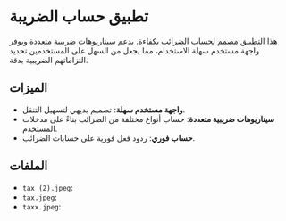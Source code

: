 # تطبيق حساب الضريبة

هذا التطبيق مصمم لحساب الضرائب بكفاءة. يدعم سيناريوهات ضريبية متعددة ويوفر واجهة مستخدم سهلة الاستخدام، مما يجعل من السهل على المستخدمين تحديد التزاماتهم الضريبية بدقة.

## الميزات
- **واجهة مستخدم سهلة**: تصميم بديهي لتسهيل التنقل.
- **سيناريوهات ضريبية متعددة**: حساب أنواع مختلفة من الضرائب بناءً على مدخلات المستخدم.
- **حساب فوري**: ردود فعل فورية على حسابات الضرائب.

## الملفات
- `tax (2).jpeg`: 
- `tax.jpeg`: 
- `taxx.jpeg`:
